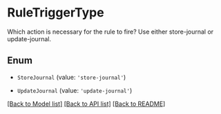 # RuleTriggerType

Which action is necessary for the rule to fire? Use either store-journal or update-journal.

## Enum

* `StoreJournal` (value: `'store-journal'`)

* `UpdateJournal` (value: `'update-journal'`)

[[Back to Model list]](../README.md#documentation-for-models) [[Back to API list]](../README.md#documentation-for-api-endpoints) [[Back to README]](../README.md)
